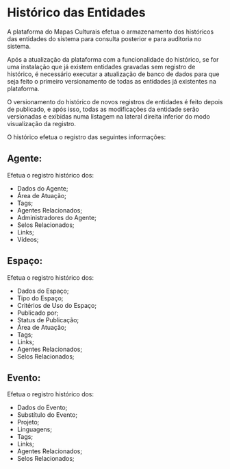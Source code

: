 # Histórico das Entidades

A plataforma do Mapas Culturais efetua o armazenamento dos históricos das entidades do sistema para consulta posterior e para auditoria no sistema.

Após a atualização da plataforma com a funcionalidade do histórico, se for uma instalação que já existem entidades gravadas sem registro de histórico, é necessário executar a atualização de banco de dados para que seja feito o primeiro versionamento de todas as entidades já existentes na plataforma.

O versionamento do histórico de novos registros de entidades é feito depois de publicado, e após isso, todas as modificações da entidade serão versionadas e exibidas numa listagem na lateral direita inferior do modo visualização da registro.

O histórico efetua o registro das seguintes informações:

## Agente:
Efetua o registro histórico dos:
- Dados do Agente;
- Área de Atuação;
- Tags;
- Agentes Relacionados;
- Administradores do Agente;
- Selos Relacionados;
- Links;
- Vídeos;

## Espaço:
Efetua o registro histórico dos:
- Dados do Espaço;
- Tipo do Espaço;
- Critérios de Uso do Espaço;
- Publicado por;
- Status de Publicação;
- Área de Atuação;
- Tags;
- Links;
- Agentes Relacionados;
- Selos Relacionados;

## Evento:
Efetua o registro histórico dos:
- Dados do Evento;
- Substítulo do Evento;
- Projeto;
- Linguagens;
- Tags;
- Links;
- Agentes Relacionados;
- Selos Relacionados;